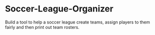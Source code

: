 # Soccer-League-Organizer
Build a tool to help a soccer league create teams, assign players to them fairly and then print out team rosters. 
